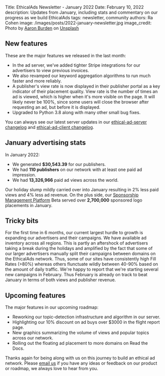 Title: EthicalAds Newsletter - January 2022
Date: February 10, 2022
description: Updates from January, including stats and commentary on our progress as we build EthicalAds
tags: newsletter, community
authors: Ra Cohen
image: /images/posts/2022-january-newsletter.jpg
image_credit: <span>Photo by <a href="https://unsplash.com/@aaronburden?utm_source=unsplash&utm_medium=referral&utm_content=creditCopyText">Aaron Burden</a> on <a href="https://unsplash.com/s/photos/snow?utm_source=unsplash&utm_medium=referral&utm_content=creditCopyText">Unsplash</a></span>


## New features

These are the major features we released in the last month:

* In the ad server, we've added tighter Stripe integrations for our advertisers to view
  previous invoices.
* We also revamped our keyword aggregation algorithms to run much faster and more reliably.
* A publisher's view rate is now displayed in their publisher portal as a key indicator of their placement quality. View rate is the number of times an ad is viewed, which is higher when it's more visible on the page. It will likely never be 100%, since some users will close the browser after requesting an ad, but before it is displayed.
* Upgraded to Python 3.8 along with many other small bug fixes.

You can always see our latest server updates in our [ethical-ad-server changelog](https://ethical-ad-server.readthedocs.io/en/latest/developer/changelog.html) and [ethical-ad-client changelog](https://ethical-ad-client.readthedocs.io/en/latest/changelog.html).


## January advertising stats

In January 2022:

* We generated **$30,543.39** for our publishers.
* We had **110 publishers** on our network with at least one paid ad impression.
* We had **13,326,966** paid ad views across the world.

Our holiday slump mildly carried over into January 
resulting in 2% less paid views and 4% less ad revenue. 
On the plus side, our [Sponsorship Management Platform](https://www.ethicalads.io/sponsorship-platform/?ref=jan-newsletter) Beta
served over **2,700,000** sponsored logo placements in January.

## Tricky bits

For the first time in 6 months, our current largest hurdle to growth
is expanding our advertisers and their campaigns.
We have available ad inventory across all regions. 
This is partly an aftershock of advertisers taking a break during the holidays
and amplified by the fact that some of our larger advertisers 
manually split their campaigns between domains on the EthicalAds network.
Thus, some of our sites have consistently high Fill Rates (>80%) whereas 
others flunctuate wildly between 40-90% based on the amount of daily traffic. 
We're happy to report that we're starting several new campaigns in February. 
Thus February is already on track to beat January 
in terms of both views and publisher revenue. 


## Upcoming features

The major features in our upcoming roadmap:

* Reworking our topic-detection infrastructure and algorithm in our server. 
* Highlighting our 10% discount on ad buys over $3000 in the flight report page.
* New graphics summarizing the volume of views and popular topics across our network.
* Rolling out the floating ad placement to more domains on Read the Docs. 



Thanks again for being along with us on this journey to build an ethical ad network.
Please [email us](mailto:ads@ethicalads.io) if you have any ideas or feedback on our product or roadmap,
we always love to hear from you.
